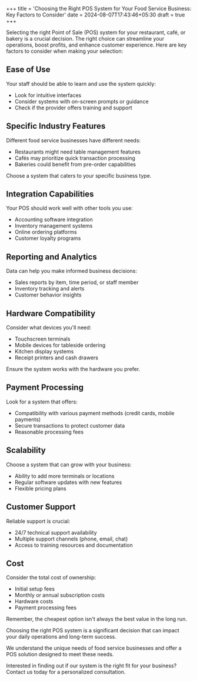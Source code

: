 +++
title = 'Choosing the Right POS System for Your Food Service Business: Key Factors to Consider'
date = 2024-08-07T17:43:46+05:30
draft = true
+++


Selecting the right Point of Sale (POS) system for your restaurant, café, or bakery is a crucial decision. 
The right choice can streamline your operations, boost profits, and enhance customer experience. Here are key factors to consider when making your selection:

## Ease of Use

Your staff should be able to learn and use the system quickly:

- Look for intuitive interfaces
- Consider systems with on-screen prompts or guidance
- Check if the provider offers training and support

## Specific Industry Features

Different food service businesses have different needs:

- Restaurants might need table management features
- Cafés may prioritize quick transaction processing
- Bakeries could benefit from pre-order capabilities

Choose a system that caters to your specific business type.

## Integration Capabilities

Your POS should work well with other tools you use:

- Accounting software integration
- Inventory management systems
- Online ordering platforms
- Customer loyalty programs

## Reporting and Analytics

Data can help you make informed business decisions:

- Sales reports by item, time period, or staff member
- Inventory tracking and alerts
- Customer behavior insights

## Hardware Compatibility

Consider what devices you'll need:

- Touchscreen terminals
- Mobile devices for tableside ordering
- Kitchen display systems
- Receipt printers and cash drawers

Ensure the system works with the hardware you prefer.

## Payment Processing

Look for a system that offers:

- Compatibility with various payment methods (credit cards, mobile payments)
- Secure transactions to protect customer data
- Reasonable processing fees

## Scalability

Choose a system that can grow with your business:

- Ability to add more terminals or locations
- Regular software updates with new features
- Flexible pricing plans

## Customer Support

Reliable support is crucial:

- 24/7 technical support availability
- Multiple support channels (phone, email, chat)
- Access to training resources and documentation

## Cost

Consider the total cost of ownership:

- Initial setup fees
- Monthly or annual subscription costs
- Hardware costs
- Payment processing fees

Remember, the cheapest option isn't always the best value in the long run.

Choosing the right POS system is a significant decision that can impact your daily operations and long-term success. 


We understand the unique needs of food service businesses and offer a POS solution designed to meet these needs. 

Interested in finding out if our system is the right fit for your business? Contact us today for a personalized consultation.